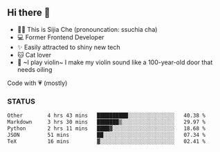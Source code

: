 ## Hi there 👋

- 🙋‍♀️ This is Sijia Che (pronouncation: ssuchia cha)
- 💻 Former Frontend Developer
- ✨ Easily attracted to shiny new tech
- 🐱 Cat lover
- 🌟 ~I play violin~ I make my violin sound like a 100-year-old door that needs oiling

Code with 💗 (mostly)

### STATUS
<!--START_SECTION:waka-->

```txt
Other        4 hrs 43 mins   ██████████░░░░░░░░░░░░░░░   40.38 %
Markdown     3 hrs 30 mins   ███████▒░░░░░░░░░░░░░░░░░   29.97 %
Python       2 hrs 11 mins   ████▓░░░░░░░░░░░░░░░░░░░░   18.68 %
JSON         51 mins         ██░░░░░░░░░░░░░░░░░░░░░░░   07.34 %
TeX          16 mins         ▓░░░░░░░░░░░░░░░░░░░░░░░░   02.41 %
```

<!--END_SECTION:waka-->
